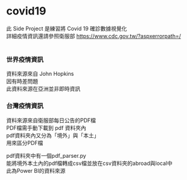 # covid19
此 Side Project 是練習將 Covid 19 確診數據視覺化<br>
詳細疫情資訊還請參照衛服部  https://www.cdc.gov.tw/?aspxerrorpath=/ <br>
<br>
### 世界疫情資訊
資料來源來自 John Hopkins<br>
因有時差問題<br>
此資料來源在亞洲並非即時資訊<br>

### 台灣疫情資訊
資料來源來自衛服部每日公告的PDF檔<br>
PDF檔需手動下載到 pdf 資料夾內<br>
pdf資料夾內又分為「境外」與「本土」<br>
用來區分PDF檔<br>

pdf資料夾中有一個pdf_parser.py<br>
能將境外本土內的pdf檔轉成csv檔並放在csv資料夾的abroad與local中<br>
此為Power BI的資料來源